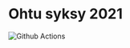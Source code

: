 # Ohtu syksy 2021

![Github Actions](https://github.com/rajanssi/ohtu-2021-viikko1/workflows/CI/badge.svg)
